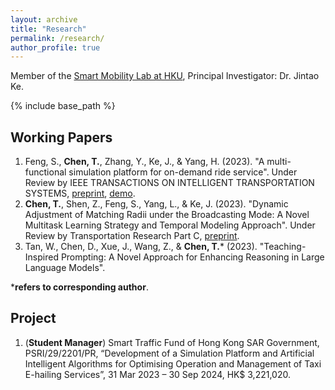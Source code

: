 ```yaml
---
layout: archive
title: "Research"
permalink: /research/
author_profile: true
---
```



Member of the [Smart Mobility Lab at HKU](https://sites.google.com/view/kejintao/home), Principal Investigator: Dr. Jintao Ke.

{% include base_path %}

## Working Papers
1. Feng, S., **Chen, T.**, Zhang, Y., Ke, J., & Yang, H. (2023). "A multi-functional simulation platform for on-demand ride service". Under Review by IEEE TRANSACTIONS ON INTELLIGENT TRANSPORTATION SYSTEMS, [preprint](https://arxiv.org/pdf/2303.12336.pdf), [demo](https://www.youtube.com/watch?v=q25L7lr77ms).
2. **Chen, T.**, Shen, Z., Feng, S., Yang, L., & Ke, J. (2023). "Dynamic Adjustment of Matching Radii under the Broadcasting Mode: A Novel Multitask Learning Strategy and Temporal Modeling Approach". Under Review by Transportation Research Part C, [preprint](https://arxiv.org/pdf/2312.05576.pdf).
3. Tan, W., Chen, D., Xue, J., Wang, Z., & **Chen, T.*** (2023). "Teaching-Inspired Prompting: A Novel Approach for Enhancing Reasoning in Large Language Models".

***refers to corresponding author**.

## Project
1. (**Student Manager**) Smart Traffic Fund of Hong Kong SAR Government, PSRI/29/2201/PR, “Development of a Simulation Platform and Artificial Intelligent Algorithms for Optimising Operation and Management of Taxi E-hailing Services”, 31 Mar 2023 – 30 Sep 2024, HK$ 3,221,020.